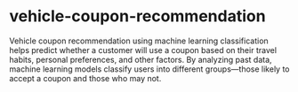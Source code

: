 # vehicle-coupon-recommendation
Vehicle coupon recommendation using machine learning classification helps predict whether a customer will use a coupon based on their travel habits, personal preferences, and other factors. By analyzing past data, machine learning models classify users into different groups—those likely to accept a coupon and those who may not. 
